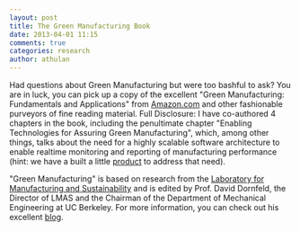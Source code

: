 ```yaml
---
layout: post
title: The Green Manufacturing Book
date: 2013-04-01 11:15
comments: true
categories: research
author: athulan
---
```

Had questions about Green Manufacturing but were too bashful to ask? You are in luck, you can pick up a copy of the excellent "Green Manufacturing: Fundamentals and Applications" from [Amazon.com](http://www.amazon.com/Green-Manufacturing-Fundamentals-Applications-Technology/dp/1441960155/) and other fashionable purveyors of fine reading material. Full Disclosure: I have co-authored 4 chapters in the book, including the penultimate chapter "Enabling Technologies for Assuring Green Manufacturing", which, among other things, talks  about the need for a highly scalable software architecture to enable realtime monitoring and reporting of manufacturing performance (hint: we have a built a little [product](http://www.systeminsights.com/vimana) to address that need).

"Green Manufacturing" is based on research from the [Laboratory for Manufacturing and Sustainability](http://lmas.berkeley.edu) and is edited by Prof. David Dornfeld, the Director of LMAS and the Chairman of the Department of Mechanical Engineering at UC Berkeley. For more information, you can check out his excellent [blog](http://green-manufacturing.blogspot.com).